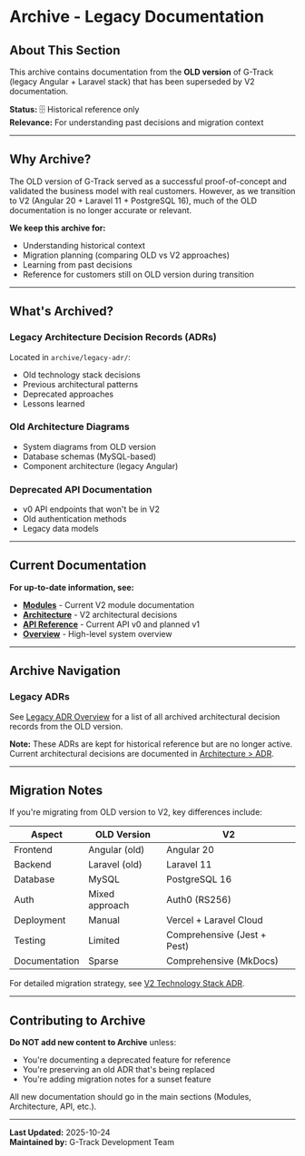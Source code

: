 # Archive - Legacy Documentation

## About This Section

This archive contains documentation from the **OLD version** of G-Track (legacy Angular + Laravel stack) that has been superseded by V2 documentation.

**Status:** 🗄️ Historical reference only  
**Relevance:** For understanding past decisions and migration context

---

## Why Archive?

The OLD version of G-Track served as a successful proof-of-concept and validated the business model with real customers. However, as we transition to V2 (Angular 20 + Laravel 11 + PostgreSQL 16), much of the OLD documentation is no longer accurate or relevant.

**We keep this archive for:**
- Understanding historical context
- Migration planning (comparing OLD vs V2 approaches)
- Learning from past decisions
- Reference for customers still on OLD version during transition

---

## What's Archived?

### Legacy Architecture Decision Records (ADRs)
Located in `archive/legacy-adr/`:
- Old technology stack decisions
- Previous architectural patterns
- Deprecated approaches
- Lessons learned

### Old Architecture Diagrams
- System diagrams from OLD version
- Database schemas (MySQL-based)
- Component architecture (legacy Angular)

### Deprecated API Documentation
- v0 API endpoints that won't be in V2
- Old authentication methods
- Legacy data models

---

## Current Documentation

**For up-to-date information, see:**
- **[Modules](../modules/drivers/index.md)** - Current V2 module documentation
- **[Architecture](../architecture/index.md)** - V2 architectural decisions
- **[API Reference](../api/index.md)** - Current API v0 and planned v1
- **[Overview](../overview.md)** - High-level system overview

---

## Archive Navigation

### Legacy ADRs
See [Legacy ADR Overview](legacy-adr/index.md) for a list of all archived architectural decision records from the OLD version.

**Note:** These ADRs are kept for historical reference but are no longer active. Current architectural decisions are documented in [Architecture > ADR](../architecture/index.md#architecture-decision-records-adrs).

---

## Migration Notes

If you're migrating from OLD version to V2, key differences include:

| Aspect | OLD Version | V2 |
|--------|------------|-----|
| Frontend | Angular (old) | Angular 20 |
| Backend | Laravel (old) | Laravel 11 |
| Database | MySQL | PostgreSQL 16 |
| Auth | Mixed approach | Auth0 (RS256) |
| Deployment | Manual | Vercel + Laravel Cloud |
| Testing | Limited | Comprehensive (Jest + Pest) |
| Documentation | Sparse | Comprehensive (MkDocs) |

For detailed migration strategy, see [V2 Technology Stack ADR](../architecture/adr/2025-10-24-v2-technology-stack.md#migration-strategy).

---

## Contributing to Archive

**Do NOT add new content to Archive** unless:
- You're documenting a deprecated feature for reference
- You're preserving an old ADR that's being replaced
- You're adding migration notes for a sunset feature

All new documentation should go in the main sections (Modules, Architecture, API, etc.).

---

**Last Updated:** 2025-10-24  
**Maintained by:** G-Track Development Team
